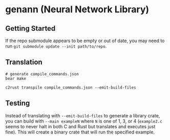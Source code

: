 # genann (Neural Network Library)

## Getting Started

If the repo submodule appears to be empty or out of date, you may need to run `git submodule update --init path/to/repo`.

## Translation

    # generate compile_commands.json
    bear make
    
    c2rust transpile compile_commands.json --emit-build-files

## Testing

Instead of translating with `--emit-build-files` to generate a library crate,
you can build with `--main exampleN` where `N` is one of 1, 3, or 4
(`example2.c` seems to never halt in both C and Rust but translates and executes
just fine). This will create a binary crate that will run the specified example.
